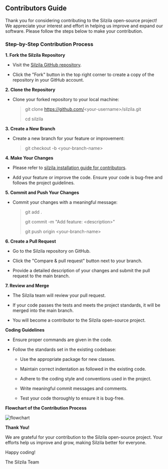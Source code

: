 ## Contributors Guide

Thank you for considering contributing to the Silzila open-source
project! We appreciate your interest and effort in helping us improve
and expand our software. Please follow the steps below to make your
contribution.

### Step-by-Step Contribution Process

**1. Fork the Silzila Repository**

-   Visit the [Silzila GitHub repository](https://github.com/silzila/silzila).

-   Click the \"Fork\" button in the top right corner to create a copy
    of the repository in your GitHub account.

**2. Clone the Repository**

-   Clone your forked repository to your local machine:

     > git clone https://github.com/<your-username\>/silzila.git
     >
     > cd silzila

**3. Create a New Branch**

-   Create a new branch for your feature or improvement:

    > git checkout -b \<your-branch-name\>

**4. Make Your Changes**

-   Please refer to [silzila installation guide for contributors](https://github.com/silzila/silzila/blob/main/Installation%20Guide.md).

-   Add your feature or improve the code. Ensure your code is bug-free
    and follows the project guidelines.

**5. Commit and Push Your Changes**

-   Commit your changes with a meaningful message:

    > git add .
    >
    > git commit -m \"Add feature: \<description\>\"
    >
    > git push origin \<your-branch-name\>

**6. Create a Pull Request**

-   Go to the Silzila repository on GitHub.

-   Click the \"Compare & pull request\" button next to your branch.

-   Provide a detailed description of your changes and submit the pull
    request to the main branch.

**7. Review and Merge**

-   The Silzila team will review your pull request.

-   If your code passes the tests and meets the project standards, it
    will be merged into the main branch.

-   You will become a contributor to the Silzila open-source project.

**Coding Guidelines**

-   Ensure proper commands are given in the code.

-   Follow the standards set in the existing codebase:

    -   Use the appropriate package for new classes.

    -   Maintain correct indentation as followed in the existing code.

    -   Adhere to the coding style and conventions used in the project.

    -   Write meaningful commit messages and comments.

    -   Test your code thoroughly to ensure it is bug-free.

**Flowchart of the Contribution Process**

![flowchart](https://github.com/user-attachments/assets/c31b3602-de98-433b-a887-c24be963ee65)


**Thank You!**

We are grateful for your contribution to the Silzila open-source
project. Your efforts help us improve and grow, making Silzila better
for everyone.

Happy coding!

The Silzila Team
